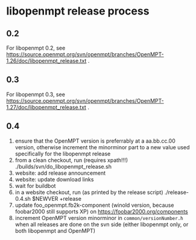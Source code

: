 libopenmpt release process
==========================

0.2
---

For libopenmpt 0.2, see
https://source.openmpt.org/svn/openmpt/branches/OpenMPT-1.26/doc/libopenmpt_release.txt
.

0.3
---

For libopenmpt 0.3, see
https://source.openmpt.org/svn/openmpt/branches/OpenMPT-1.27/doc/libopenmpt_release.txt
.

0.4
---

 1. ensure that the OpenMPT version is preferrably at a aa.bb.cc.00 version,
    otherwise increment the minorminor part to a new value used specifically for
    the libopenmpt release
 2. from a clean checkout, run (requires xpath!!!)
        ./builds/svn/do_libopenmpt_release.sh
 3. website: add release announcement
 4. website: update download links
 5. wait for buildbot
 6. in a website checkout, run (as printed by the release script)
        ./release-0.4.sh $NEWVER +release
 7. update foo_openmpt.fb2k-component (winold version, because foobar2000 still
    supports XP) on https://foobar2000.org/components
 8. increment OpenMPT version minorminor in `common/versionNumber.h` when all
    releases are done on the svn side (either libopenmpt only, or both
    libopenmpt and OpenMPT)


